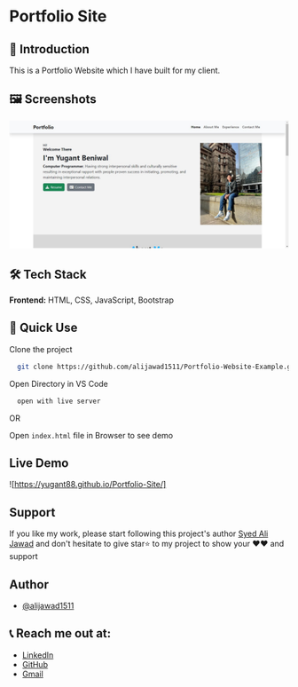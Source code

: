 # Portfolio Site

## 📖 Introduction
This is a Portfolio Website which I have built for my client.

## 🖼️ Screenshots

<img src="https://github.com/alijawad1511/Portfolio-Website-Example/blob/master/img/Screenshot.jpg" width="900" />



## 🛠️ Tech Stack

**Frontend:** HTML, CSS, JavaScript, Bootstrap



## 📝 Quick Use

Clone the project

```bash
  git clone https://github.com/alijawad1511/Portfolio-Website-Example.git
```

Open Directory in VS Code

```bash
  open with live server
```
OR

Open `index.html` file in Browser to see demo



## Live Demo
![https://yugant88.github.io/Portfolio-Site/]



## Support

If you like my work, please start following this project's author [Syed Ali Jawad](https://github.com/alijawad1511) and don't hesitate to give star⭐ to my project to show your ❤️❤️ and support


## Author
- [@alijawad1511](https://github.com/alijawad1511)


## 📞 Reach me out at:

- [LinkedIn](https://www.linkedin.com/in/alijawad1511)
- [GitHub](https://github.com/alijawad1511)
- [Gmail](mailto:jawad.bukhari1511@gmail.com)
